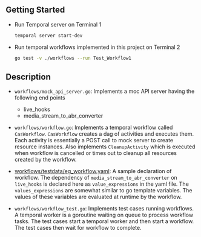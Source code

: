 


## Getting Started

- Run Temporal server on Terminal 1

    ```bash
    temporal server start-dev
    ``` 
- Run temporal workflows implemented in this project on Terminal 2

    ```bash
    go test -v ./workflows --run Test_Workflow1
    ```

## Description

- `workflows/mock_api_server.go`: Implements a moc API server having the following end points
    - live_hooks
    - media_stream_to_abr_converter

- `workflows/workflow.go`: Implements a temporal workflow called `CasWorkflow`. `CasWorkflow` creates a dag of activities and 
                        executes them. Each activity is essentially a POST call to mock server to create resource instances.
                        Also implements `CleanupActivity` which is executed when workflow is cancelled or times out to cleanup all resources created by the workflow.

- [workflows/testdata/eg_workflow.yaml](workflows/testdata/eg_workflow.yaml): A sample declaration of workflow. 
    The dependency of `media_stream_to_abr_converter` on `live_hooks` is declared here as `value_expressions` in the yaml file. 
    The `values_expressions` are somewhat similar to go template variables. The values of these variables are evaluated at runtime by the workflow.

- `workflows/workflow_test.go`: Implements test cases running workflows. A temporal worker is a goroutine waiting on queue to process workflow tasks. 
                                The test cases start a temporal worker and then start a workflow. The test cases then wait for workflow to complete. 



